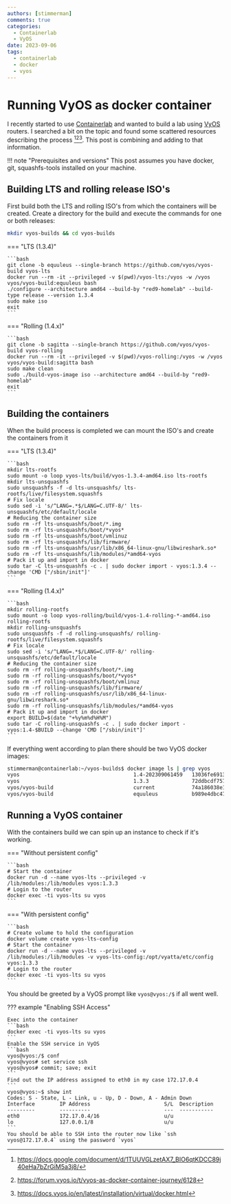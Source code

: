 ```yaml
---
authors: [stimmerman]
comments: true
categories:
  - Containerlab
  - VyOS
date: 2023-09-06
tags:
  - containerlab
  - docker
  - vyos
---
```


# Running VyOS as docker container
I recently started to use [Containerlab] and wanted to build a lab using [VyOS] routers. I searched a bit on the topic and found some scattered resources describing the process [^1][^2][^3]. This post is combining and adding to that information.

<!-- more -->
!!! note "Prerequisites and versions"
    This post assumes you have docker, git, squashfs-tools installed on your machine.

## Building LTS and rolling release ISO's
First build both the LTS and rolling ISO's from which the containers will be created. Create a directory for the build and execute the commands for one or both releases:
```bash
mkdir vyos-builds && cd vyos-builds
```

=== "LTS (1.3.4)"

    ```bash
    git clone -b equuleus --single-branch https://github.com/vyos/vyos-build vyos-lts
    docker run --rm -it --privileged -v $(pwd)/vyos-lts:/vyos -w /vyos vyos/vyos-build:equuleus bash
    ./configure --architecture amd64 --build-by "red9-homelab" --build-type release --version 1.3.4
    sudo make iso
    exit
    ```

=== "Rolling (1.4.x)"

    ```bash
    git clone -b sagitta --single-branch https://github.com/vyos/vyos-build vyos-rolling
    docker run --rm -it --privileged -v $(pwd)/vyos-rolling:/vyos -w /vyos vyos/vyos-build:sagitta bash
    sudo make clean
    sudo ./build-vyos-image iso --architecture amd64 --build-by "red9-homelab"
    exit
    ```

## Building the containers
When the build process is completed we can mount the ISO's and create the containers from it

=== "LTS (1.3.4)"

    ```bash
    mkdir lts-rootfs
    sudo mount -o loop vyos-lts/build/vyos-1.3.4-amd64.iso lts-rootfs
    mkdir lts-unsquashfs
    sudo unsquashfs -f -d lts-unsquashfs/ lts-rootfs/live/filesystem.squashfs
    # Fix locale
    sudo sed -i 's/^LANG=.*$/LANG=C.UTF-8/' lts-unsquashfs/etc/default/locale
    # Reducing the container size
    sudo rm -rf lts-unsquashfs/boot/*.img
    sudo rm -rf lts-unsquashfs/boot/*vyos*
    sudo rm -rf lts-unsquashfs/boot/vmlinuz
    sudo rm -rf lts-unsquashfs/lib/firmware/
    sudo rm -rf lts-unsquashfs/usr/lib/x86_64-linux-gnu/libwireshark.so*
    sudo rm -rf lts-unsquashfs/lib/modules/*amd64-vyos
    # Pack it up and import in docker
    sudo tar -C lts-unsquashfs -c . | sudo docker import - vyos:1.3.4 --change 'CMD ["/sbin/init"]'
    ```

=== "Rolling (1.4.x)"

    ```bash
    mkdir rolling-rootfs
    sudo mount -o loop vyos-rolling/build/vyos-1.4-rolling-*-amd64.iso rolling-rootfs
    mkdir rolling-unsquashfs
    sudo unsquashfs -f -d rolling-unsquashfs/ rolling-rootfs/live/filesystem.squashfs
    # Fix locale
    sudo sed -i 's/^LANG=.*$/LANG=C.UTF-8/' rolling-unsquashfs/etc/default/locale
    # Reducing the container size
    sudo rm -rf rolling-unsquashfs/boot/*.img
    sudo rm -rf rolling-unsquashfs/boot/*vyos*
    sudo rm -rf rolling-unsquashfs/boot/vmlinuz
    sudo rm -rf rolling-unsquashfs/lib/firmware/
    sudo rm -rf rolling-unsquashfs/usr/lib/x86_64-linux-gnu/libwireshark.so*
    sudo rm -rf rolling-unsquashfs/lib/modules/*amd64-vyos
    # Pack it up and import in docker
    export BUILD=$(date "+%y%m%d%H%M")
    sudo tar -C rolling-unsquashfs -c . | sudo docker import - vyos:1.4-$BUILD --change 'CMD ["/sbin/init"]'
    ```

If everything went according to plan there should be two VyOS docker images:
```bash
stimmerman@containerlab:~/vyos-builds$ docker image ls | grep vyos
vyos                                     1.4-202309061459   13036fe69138   About a minute ago   1.16GB
vyos                                     1.3.3              72ddbcdf7579   2 minutes ago        874MB
vyos/vyos-build                          current            74a186038e1e   13 days ago          3.07GB
vyos/vyos-build                          equuleus           b989e4dbc47a   2 months ago         4GB
```

## Running a VyOS container
With the containers build we can spin up an instance to check if it's working.

=== "Without persistent config"

    ```bash
    # Start the container
    docker run -d --name vyos-lts --privileged -v /lib/modules:/lib/modules vyos:1.3.3
    # Login to the router
    docker exec -ti vyos-lts su vyos
    ```

=== "With persistent config"

    ```bash
    # Create volume to hold the configuration
    docker volume create vyos-lts-config
    # Start the container
    docker run -d --name vyos-lts --privileged -v /lib/modules:/lib/modules -v vyos-lts-config:/opt/vyatta/etc/config vyos:1.3.3
    # Login to the router
    docker exec -ti vyos-lts su vyos
    ```

You should be greeted by a VyOS prompt like `vyos@vyos:/$` if all went well.

??? example "Enabling SSH Access"
    
    Exec into the container
    ```bash
    docker exec -ti vyos-lts su vyos
    ```
    Enable the SSH service in VyOS
    ```bash
    vyos@vyos:/$ conf
    vyos@vyos# set service ssh
    vyos@vyos# commit; save; exit
    ```
    Find out the IP address assigned to eth0 in my case 172.17.0.4
    ```
    vyos@vyos:~$ show int
    Codes: S - State, L - Link, u - Up, D - Down, A - Admin Down
    Interface        IP Address                        S/L  Description
    ---------        ----------                        ---  -----------
    eth0             172.17.0.4/16                     u/u
    lo               127.0.0.1/8                       u/u
    ```
    You should be able to SSH into the router now like `ssh vyos@172.17.0.4` using the password `vyos`

  [Containerlab]: https://containerlab.dev/
  [VyOS]: https://vyos.io/

[^1]: https://docs.google.com/document/d/1TUUVGLzetAX7_BIO6qtKDCC89j40eHa7bZrGiM5a3j8/
[^2]: https://forum.vyos.io/t/vyos-as-docker-container-journey/6128
[^3]: https://docs.vyos.io/en/latest/installation/virtual/docker.html